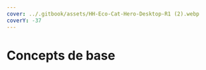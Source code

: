 ```yaml
---
cover: ../.gitbook/assets/HH-Eco-Cat-Hero-Desktop-R1 (2).webp
coverY: -37
---
```


# Concepts de base

